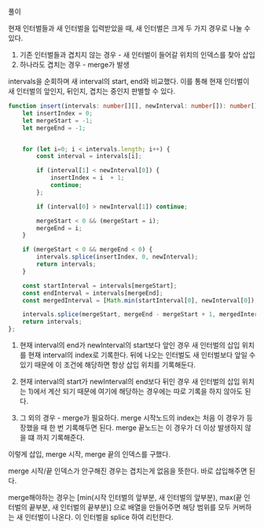 풀이

현재 인터벌들과 새 인터벌을 입력받았을 때, 새 인터벌은 크게 두 가지 경우로 나눌 수 있다.
1. 기존 인터벌들과 겹치지 않는 경우 - 새 인터벌이 들어갈 위치의 인덱스를 찾아 삽입
2. 하나라도 겹치는 경우 - merge가 발생

intervals을 순회하며 새 interval의 start, end와 비교했다. 이를 통해 현재 인터벌이 새 인터벌의 앞인지, 뒤인지, 겹치는 중인지 판별할 수 있다.

```ts
function insert(intervals: number[][], newInterval: number[]): number[][] {
    let insertIndex = 0;
    let mergeStart = -1;
    let mergeEnd = -1;


    for (let i=0; i < intervals.length; i++) {
        const interval = intervals[i];

        if (interval[1] < newInterval[0]) {
            insertIndex = i  + 1;
            continue;
        };

        if (interval[0] > newInterval[1]) continue;

        mergeStart < 0 && (mergeStart = i);
        mergeEnd = i;
    }

    if (mergeStart < 0 && mergeEnd < 0) {
        intervals.splice(insertIndex, 0, newInterval);
        return intervals;
    }

    const startInterval = intervals[mergeStart];
    const endInterval = intervals[mergeEnd];
    const mergedInterval = [Math.min(startInterval[0], newInterval[0]), Math.max(endInterval[1], newInterval[1])];

    intervals.splice(mergeStart, mergeEnd - mergeStart + 1, mergedInterval);
    return intervals;
};
```

1) 현재 interval의 end가 newInterval의 start보다 앞인 경우
   새 인터벌의 삽입 위치를 현재 interval의 index로 기록한다.
   뒤에 나오는 인터벌도 새 인터벌보다 앞일 수 있기 때문에 이 조건에 해당하면 항상 삽입 위치를 기록해둔다.

2) 현재 interval의 start가 newInterval의 end보다 뒤인 경우
   새 인터벌의 삽입 위치는 1)에서 계산 되기 때문에 여기에 해당하는 경우에는 따로 기록을 하지 않아도 된다.

3) 그 외의 경우 - merge가 필요하다.
   merge 시작노드의 index는 처음 이 경우가 등장했을 때 한 번 기록해두면 된다.
   merge 끝노드는 이 경우가 더 이상 발생하지 않을 떄 까지 기록해준다.

이렇게 삽입, merge 시작, merge 끝의 인덱스를 구했다.

merge 시작/끝 인덱스가 안구해진 경우는 겹치는게 없음을 뜻한다.
바로 삽입해주면 된다.

merge해야하는 경우는
[min(시작 인터벌의 앞부분, 새 인터벌의 앞부분), max(끝 인터벌의 끝부분, 새 인터벌의 끝부분)]
으로 배열을 만들어주면 해당 범위를 모두 커버하는 새 인터벌이 나온다.
이 인터벌을 splice 하여 리턴한다.